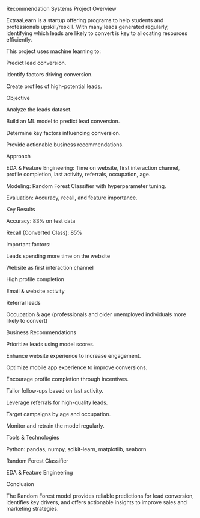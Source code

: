 Recommendation Systems Project
Overview

ExtraaLearn is a startup offering programs to help students and professionals upskill/reskill. With many leads generated regularly, identifying which leads are likely to convert is key to allocating resources efficiently.

This project uses machine learning to:

Predict lead conversion.

Identify factors driving conversion.

Create profiles of high-potential leads.

Objective

Analyze the leads dataset.

Build an ML model to predict lead conversion.

Determine key factors influencing conversion.

Provide actionable business recommendations.

Approach

EDA & Feature Engineering: Time on website, first interaction channel, profile completion, last activity, referrals, occupation, age.

Modeling: Random Forest Classifier with hyperparameter tuning.

Evaluation: Accuracy, recall, and feature importance.

Key Results

Accuracy: 83% on test data

Recall (Converted Class): 85%

Important factors:

Leads spending more time on the website

Website as first interaction channel

High profile completion

Email & website activity

Referral leads

Occupation & age (professionals and older unemployed individuals more likely to convert)

Business Recommendations

Prioritize leads using model scores.

Enhance website experience to increase engagement.

Optimize mobile app experience to improve conversions.

Encourage profile completion through incentives.

Tailor follow-ups based on last activity.

Leverage referrals for high-quality leads.

Target campaigns by age and occupation.

Monitor and retrain the model regularly.

Tools & Technologies

Python: pandas, numpy, scikit-learn, matplotlib, seaborn

Random Forest Classifier

EDA & Feature Engineering

Conclusion

The Random Forest model provides reliable predictions for lead conversion, identifies key drivers, and offers actionable insights to improve sales and marketing strategies.
